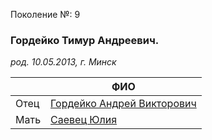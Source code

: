 Поколение №: 9

### Гордейко Тимур Андреевич.

_род. 10.05.2013, г. Минск_

|      | ФИО                                                                   |
|------|-----------------------------------------------------------------------|
| Отец | [Гордейко Андрей Викторович](/ancestors/8-Гордейко-Андрей-Викторович) |
| Мать | [Саевец Юлия](/ancestors/8-Саевец-Юлия)                               |


        
